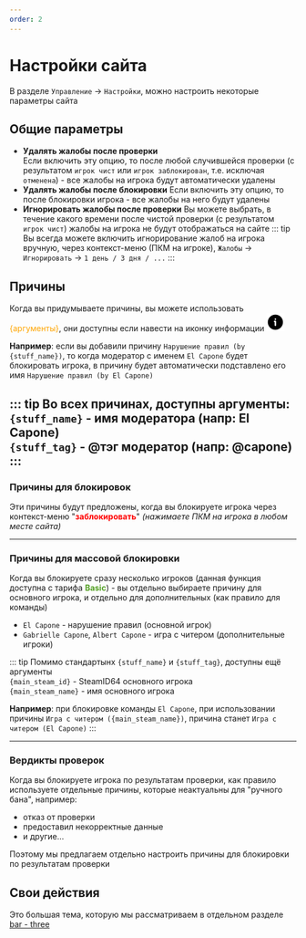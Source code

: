```yaml
---
order: 2
---
```


# Настройки сайта
В разделе `Управление` -> `Настройки`, можно настроить некоторые параметры сайта

## Общие параметры
* **Удалять жалобы после проверки**  
Если включить эту опцию, то после любой случившейся проверки (с результатом `игрок чист` или `игрок заблокирован`, т.е. исключая `отменена`) - все жалобы на игрока будут автоматически удалены
* **Удалять жалобы после блокировки**
Если включить эту опцию, то после блокировки игрока - все жалобы на него будут удалены
* **Игнорировать жалобы после проверки**
Вы можете выбрать, в течение какого времени после чистой проверки (с результатом `игрок чист`) жалобы на игрока не будут отображаться на сайте
::: tip
Вы всегда можете включить игнорирование жалоб на игрока вручную, через контекст-меню (ПКМ на игроке), `Жалобы` -> `Игнорировать` -> `1 день / 3 дня / ...`
:::

## Причины
Когда вы придумываете причины, вы можете использовать <span style="color: orange">{аргументы}</span>, они доступны если навести на иконку информации ![An image](/assets/icons/warning-circle.svg#icon)

**Например**: если вы добавили причину `Нарушение правил (by {stuff_name})`, то когда модератор с именем `El Capone` будет блокировать игрока, в причину будет автоматически подставлено его имя `Нарушение правил (by El Capone)`

::: tip Во всех причинах, доступны аргументы:  
`{stuff_name}` - имя модератора (напр: El Capone)  
`{stuff_tag}` - @тэг модератор (напр: @capone)  
:::
----------
### **Причины для блокировок**  
Эти причины будут предложены, когда вы блокируете игрока через контекст-меню "<span style="color: red">**заблокировать**</span>" *(нажимаете ПКМ на игрока в любом месте сайта)*

----------
### **Причины для массовой блокировки**  
Когда вы блокируете сразу несколько игроков (данная функция доступна с тарифа <span style="color: #54a025">**Basic**</span>) - вы отдельно выбираете причину для основного игрока, и отдельно для дополнительных (как правило для команды)  
- `El Capone` - нарушение правил (основной игрок)
- `Gabrielle Capone`, `Albert Capone` - игра с читером (дополнительные игроки)

::: tip Помимо стандартынх `{stuff_name}` и `{stuff_tag}`, доступны ещё аргументы  
`{main_steam_id}` - SteamID64 основного игрока  
`{main_steam_name}` - имя основного игрока 

**Например**: при блокировке команды `El Capone`, при использовании причины `Игра с читером ({main_steam_name})`, причина станет `Игра с читером (El Capone)`
:::

----------
### Вердикты проверок
Когда вы блокируете игрока по результатам проверки, как правило используете отдельные причины, которые неактуальны для "ручного бана", например:
* отказ от проверки
* предоставил некорректные данные
* и другие...

Поэтому мы предлагаем отдельно настроить причины для блокировки по результатам проверки

## Свои действия
Это большая тема, которую мы рассматриваем в отдельном разделе [bar - three](./../../pro/actions/introduction) <!-- you can omit extension -->
